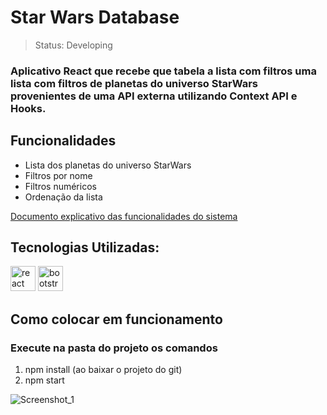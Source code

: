 # Star Wars Database

> Status: Developing

### Aplicativo React que recebe que tabela a lista com filtros uma lista com filtros de planetas do universo StarWars provenientes de uma API externa utilizando Context API e Hooks.

## Funcionalidades

+ Lista dos planetas do universo StarWars 
+ Filtros por nome
+ Filtros numéricos
+ Ordenação da lista

[Documento explicativo das funcionalidades do sistema](https://drive.google.com/file/d/1ofsxQ_aOPZ3Sr_nB934t3ytNccP7Ry_d/view?usp=sharing)

## Tecnologias Utilizadas:

<img src="https://cdn.jsdelivr.net/gh/devicons/devicon/icons/react/react-original.svg" alt="react" width="40" height="40" style="max-width:100%;"></img>
<img src="https://cdn.jsdelivr.net/gh/devicons/devicon/icons/bootstrap/bootstrap-plain.svg" alt="bootstrap" width="40" height="40" style="max-width:100%;"></img>

## Como colocar em funcionamento
### Execute na pasta do projeto os comandos

1) npm install (ao baixar o projeto do git)
2) npm start

![Screenshot_1](https://user-images.githubusercontent.com/23555222/128939361-07dcbcf7-4a82-4b19-a00e-6da2aa8a23c6.png)
